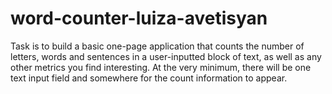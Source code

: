 # word-counter-luiza-avetisyan

Task is to build a basic one-page application that counts the number of letters, words and sentences in a user-inputted block of text, as well as any other metrics you find interesting. At the very minimum, there will be one text input field and somewhere for the count information to appear.
